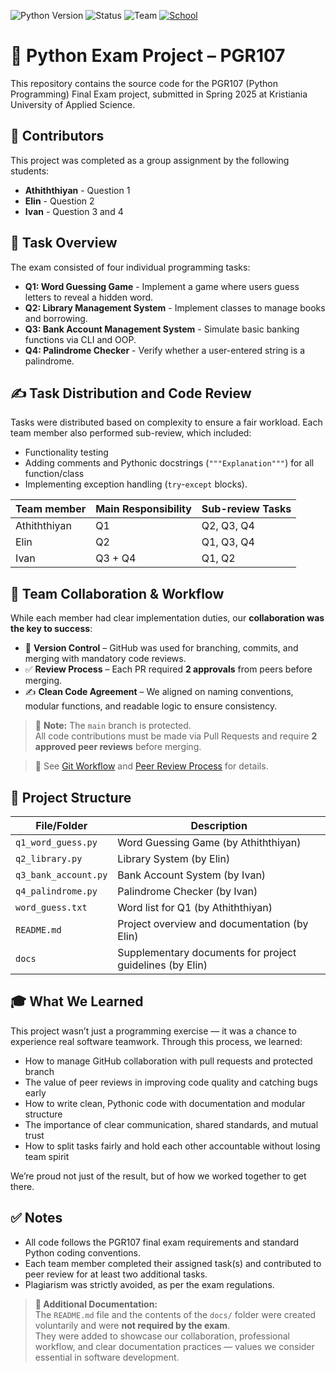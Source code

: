 ![Python Version](https://img.shields.io/badge/python-3.12.7%2B-blue)
![Status](https://img.shields.io/badge/status-complete-brightgreen)
![Team](https://img.shields.io/badge/team-pyPK%20-blue)
[![School](https://img.shields.io/badge/School-Kristiania%20University%20of%20Applied%20Sciences-red)](https://www.kristiania.no/)

# 🐍 Python Exam Project – PGR107

This repository contains the source code for the PGR107 (Python Programming) Final Exam project, submitted in Spring 2025 at Kristiania University of Applied Science.

## 👥 Contributors

This project was completed as a group assignment by the following students:

- **Athiththiyan** - Question 1
- **Elin** - Question 2
- **Ivan** - Question 3 and 4

## 📝 Task Overview

The exam consisted of four individual programming tasks:

- **Q1: Word Guessing Game** - Implement a game where users guess letters to reveal a hidden word.
- **Q2: Library Management System** - Implement classes to manage books and borrowing.
- **Q3: Bank Account Management System** - Simulate basic banking functions via CLI and OOP.
- **Q4: Palindrome Checker** - Verify whether a user-entered string is a palindrome.

## ✍️ Task Distribution and Code Review

Tasks were distributed based on complexity to ensure a fair workload. Each team member also performed sub-review, which included:

- Functionality testing
- Adding comments and Pythonic docstrings (`"""Explanation"""`) for all function/class
- Implementing exception handling (`try`-`except` blocks).

| Team member  | Main Responsibility | Sub-review Tasks |
| ------------ | ------------------- | ---------------- |
| Athiththiyan | Q1                  | Q2, Q3, Q4       |
| Elin         | Q2                  | Q1, Q3, Q4       |
| Ivan         | Q3 + Q4             | Q1, Q2           |


## 🤝 Team Collaboration & Workflow

While each member had clear implementation duties, our **collaboration was the key to success**:

- 🔀 **Version Control** – GitHub was used for branching, commits, and merging with mandatory code reviews.
- ✅ **Review Process** – Each PR required **2 approvals** from peers before merging.
- ✍️ **Clean Code Agreement** – We aligned on naming conventions, modular functions, and readable logic to ensure consistency.

> 🚫 **Note:** The `main` branch is protected.  
> All code contributions must be made via Pull Requests and require **2 approved peer reviews** before merging.

> 📌 See [Git Workflow](docs/GIT_WORKFLOW.md) and [Peer Review Process](docs/PEER_REVIEW_PROCESS.md) for details.


## 📁 Project Structure

| File/Folder           | Description                                                    |
|-----------------------|----------------------------------------------------------------|
| `q1_word_guess.py`    | Word Guessing Game (by Athiththiyan)                           |
| `q2_library.py`       | Library System  (by Elin)                                      |
| `q3_bank_account.py`  | Bank Account System  (by Ivan)                                 |
| `q4_palindrome.py`    | Palindrome Checker   (by Ivan)                                 |
| `word_guess.txt`      | Word list for Q1 (by Athiththiyan)                             |
| `README.md`           | Project overview and documentation (by Elin)                   |
| `docs`                | Supplementary documents for project guidelines (by Elin)        |


## 🎓 What We Learned

This project wasn’t just a programming exercise — it was a chance to experience real software teamwork. Through this process, we learned:

- How to manage GitHub collaboration with pull requests and protected branch
- The value of peer reviews in improving code quality and catching bugs early
- How to write clean, Pythonic code with documentation and modular structure
- The importance of clear communication, shared standards, and mutual trust
- How to split tasks fairly and hold each other accountable without losing team spirit

We’re proud not just of the result, but of how we worked together to get there.

## ✅ Notes

- All code follows the PGR107 final exam requirements and standard Python coding conventions.
- Each team member completed their assigned task(s) and contributed to peer review for at least two additional tasks.
- Plagiarism was strictly avoided, as per the exam regulations.

> **📄 Additional Documentation:**  
> The `README.md` file and the contents of the `docs/` folder were created voluntarily and were **not required by the exam**.  
> They were added to showcase our collaboration, professional workflow, and clear documentation practices — values we consider essential in software development.
